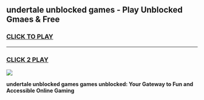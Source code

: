
## undertale unblocked games - Play Unblocked Gmaes & Free
<h3>
<a href="https://premium.freeplayer.one?title=undertale_unblocked_games&ref=20F">CLICK TO PLAY</a></h3>
<hr>

<h3>
<a href="https://premium.freeplayer.one?title=undertale_unblocked_games&ref=20F">CLICK 2 PLAY</a>
  
</h3>

<a href="https://premium.freeplayer.one?title=undertale_unblocked_games&ref=20F/"><img src="https://clearcache.store/games.png"></a>


**undertale unblocked games games unblocked: Your Gateway to Fun and Accessible Online Gaming**
